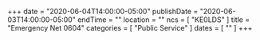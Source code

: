+++
date = "2020-06-04T14:00:00-05:00"
publishDate = "2020-06-03T14:00:00-05:00"
endTime = ""
location = ""
ncs = [ "KE0LDS" ]
title = "Emergency Net 0604"
categories = [ "Public Service" ]
dates = [ "" ]
+++
